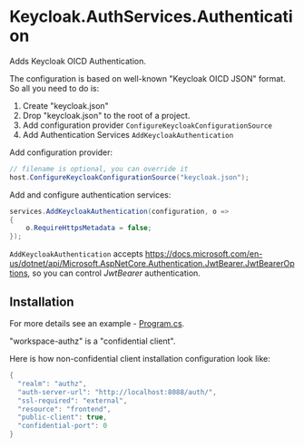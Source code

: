 ﻿# Keycloak.AuthServices.Authentication

Adds Keycloak OICD Authentication.

The configuration is based on well-known "Keycloak OICD JSON" format. So all you need to do is:

1. Create "keycloak.json"
2. Drop "keycloak.json" to the root of a project.
3. Add configuration provider `ConfigureKeycloakConfigurationSource`
4. Add Authentication Services `AddKeycloakAuthentication`

Add configuration provider:

```csharp
// filename is optional, you can override it
host.ConfigureKeycloakConfigurationSource("keycloak.json");
```

Add and configure authentication services:

```csharp
services.AddKeycloakAuthentication(configuration, o =>
{
    o.RequireHttpsMetadata = false;
});
```

`AddKeycloakAuthentication` accepts <https://docs.microsoft.com/en-us/dotnet/api/Microsoft.AspNetCore.Authentication.JwtBearer.JwtBearerOptions>, so you can control *JwtBearer* authentication.

## Installation

For more details see an example - [Program.cs](../../samples/AuthorizationAndCleanArchitecture/Program.cs).

"workspace-authz" is a "confidential client".

<!-- ![install-keycloak](../../assets/install-keycloak.png) -->

Here is how non-confidential client installation configuration look like:
```csharp
{
  "realm": "authz",
  "auth-server-url": "http://localhost:8088/auth/",
  "ssl-required": "external",
  "resource": "frontend",
  "public-client": true,
  "confidential-port": 0
}
```
